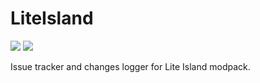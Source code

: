 # LiteIsland
![](http://cf.way2muchnoise.eu/full_lite-island_downloads.svg) ![](http://cf.way2muchnoise.eu/versions/lite-island.svg)

Issue tracker and changes logger for Lite Island modpack.
